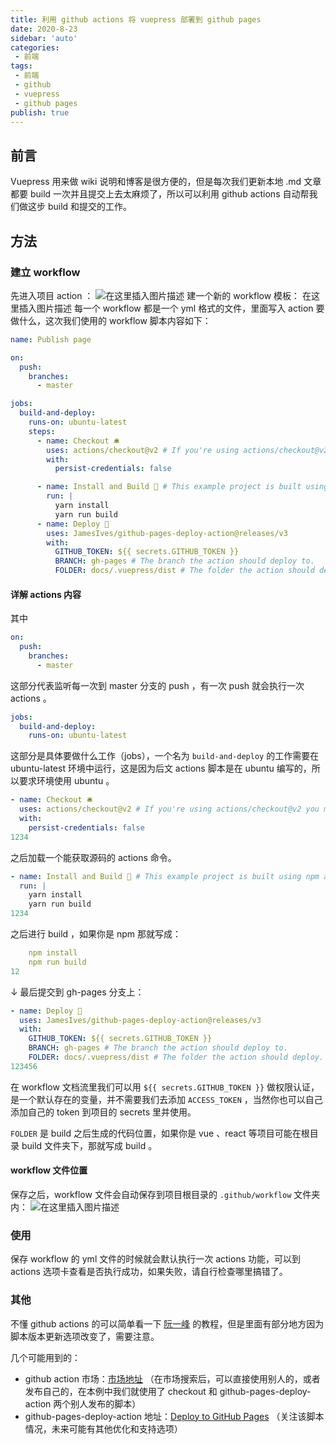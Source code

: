 ```yaml
---
title: 利用 github actions 将 vuepress 部署到 github pages
date: 2020-8-23
sidebar: 'auto'
categories:
 - 前端
tags:
 - 前端
 - github
 - vuepress
 - github pages
publish: true
---
```

## 前言
Vuepress 用来做 wiki 说明和博客是很方便的，但是每次我们更新本地 .md 文章都要 build 一次并且提交上去太麻烦了，所以可以利用 github actions 自动帮我们做这步 build 和提交的工作。

<!--more-->

## 方法
### 建立 workflow
先进入项目 action ：
![在这里插入图片描述](https://oss.tangjiuyang.com/20200624042526170.png)
建一个新的 workflow 模板：
在这里插入图片描述
每一个 workflow 都是一个 yml 格式的文件，里面写入 action 要做什么，这次我们使用的 workflow 脚本内容如下：

```yml
name: Publish page

on:
  push:
    branches:
      - master

jobs:
  build-and-deploy:
    runs-on: ubuntu-latest
    steps:
      - name: Checkout 🛎️
        uses: actions/checkout@v2 # If you're using actions/checkout@v2 you must set persist-credentials to false in most cases for the deployment to work correctly.
        with:
          persist-credentials: false

      - name: Install and Build 🔧 # This example project is built using npm and outputs the result to the 'build' folder. Replace with the commands required to build your project, or remove this step entirely if your site is pre-built.
        run: |
          yarn install
          yarn run build
      - name: Deploy 🚀
        uses: JamesIves/github-pages-deploy-action@releases/v3
        with:
          GITHUB_TOKEN: ${{ secrets.GITHUB_TOKEN }}
          BRANCH: gh-pages # The branch the action should deploy to.
          FOLDER: docs/.vuepress/dist # The folder the action should deploy.

```



#### 详解 actions 内容

其中

```yml
on:
  push:
    branches:
      - master
```

这部分代表监听每一次到 master 分支的 push ，有一次 push 就会执行一次 actions 。

```yml
jobs:
  build-and-deploy:
    runs-on: ubuntu-latest
```

这部分是具体要做什么工作（jobs），一个名为 `build-and-deploy` 的工作需要在 ubuntu-latest 环境中运行，这是因为后文 actions 脚本是在 ubuntu 编写的，所以要求环境使用 ubuntu 。

```yaml
- name: Checkout 🛎️
  uses: actions/checkout@v2 # If you're using actions/checkout@v2 you must set persist-credentials to false in most cases for the deployment to work correctly.
  with:
    persist-credentials: false
1234
```

之后加载一个能获取源码的 actions 命令。

```yaml
- name: Install and Build 🔧 # This example project is built using npm and outputs the result to the 'build' folder. Replace with the commands required to build your project, or remove this step entirely if your site is pre-built.
  run: |
    yarn install
    yarn run build
1234
```

之后进行 build ，如果你是 npm 那就写成：

```yml
	npm install
	npm run build
12
```

↓ 最后提交到 gh-pages 分支上：

```yaml
- name: Deploy 🚀
  uses: JamesIves/github-pages-deploy-action@releases/v3
  with:
    GITHUB_TOKEN: ${{ secrets.GITHUB_TOKEN }}
    BRANCH: gh-pages # The branch the action should deploy to.
    FOLDER: docs/.vuepress/dist # The folder the action should deploy.
123456
```

在 workflow 文档流里我们可以用 `${{ secrets.GITHUB_TOKEN }}` 做权限认证，是一个默认存在的变量，并不需要我们去添加 `ACCESS_TOKEN` ，当然你也可以自己添加自己的 token 到项目的 secrets 里并使用。

`FOLDER` 是 build 之后生成的代码位置，如果你是 vue 、react 等项目可能在根目录 build 文件夹下，那就写成 build 。

#### workflow 文件位置

保存之后，workflow 文件会自动保存到项目根目录的 `.github/workflow` 文件夹内：
![在这里插入图片描述](https://oss.tangjiuyang.com/article_pic20200624044556326.png)

### 使用

保存 workflow 的 yml 文件的时候就会默认执行一次 actions 功能，可以到 actions 选项卡查看是否执行成功，如果失败，请自行检查哪里搞错了。

### 其他

不懂 github actions 的可以简单看一下 [阮一峰](http://www.ruanyifeng.com/blog/2019/09/getting-started-with-github-actions.html) 的教程，但是里面有部分地方因为脚本版本更新选项改变了，需要注意。

几个可能用到的：

- github action 市场：[市场地址](https://github.com/marketplace?type=actions)
  （在市场搜索后，可以直接使用别人的，或者发布自己的，在本例中我们就使用了 checkout 和 github-pages-deploy-action 两个别人发布的脚本）
- github-pages-deploy-action 地址：[Deploy to GitHub Pages](https://github.com/marketplace/actions/deploy-to-github-pages)
  （关注该脚本情况，未来可能有其他优化和支持选项）